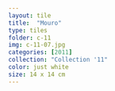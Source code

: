 ```yaml
---
layout: tile
title:  "Mouro"
type: tiles
folder: c-11
img: c-11-07.jpg
categories: [2011]
collection: "Collection '11" 
color: just white
size: 14 x 14 cm
---
```



